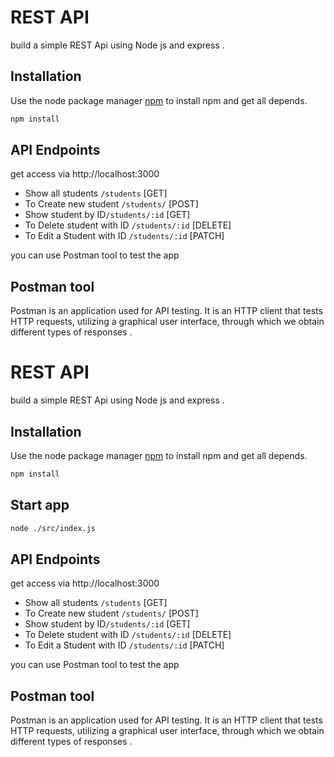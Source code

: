 # REST API

build a simple REST Api using Node js and express .

## Installation

Use the node package manager [npm](https://www.npmjs.com/) to install npm and get all depends.

```bash
npm install 
```

## API Endpoints

get access via http://localhost:3000

- Show all students `/students` [GET]
- To Create new student `/students/` [POST] 
- Show student by ID`/students/:id` [GET]
- To Delete student with ID `/students/:id` [DELETE] 
- To Edit a Student with ID `/students/:id` [PATCH]
 
you can use Postman tool to test the app

## Postman tool
Postman is an application used for API testing. It is an HTTP client that tests HTTP requests, utilizing a graphical user interface, through which we obtain different types of responses .
# REST API

build a simple REST Api using Node js and express .

## Installation

Use the node package manager [npm](https://www.npmjs.com/) to install npm and get all depends.

```bash
npm install 

```
## Start app


```bash
node ./src/index.js

```

## API Endpoints

get access via http://localhost:3000

- Show all students `/students` [GET]
- To Create new student `/students/` [POST] 
- Show student by ID`/students/:id` [GET]
- To Delete student with ID `/students/:id` [DELETE] 
- To Edit a Student with ID `/students/:id` [PATCH]
 
you can use Postman tool to test the app

## Postman tool
Postman is an application used for API testing. It is an HTTP client that tests HTTP requests, utilizing a graphical user interface, through which we obtain different types of responses .
